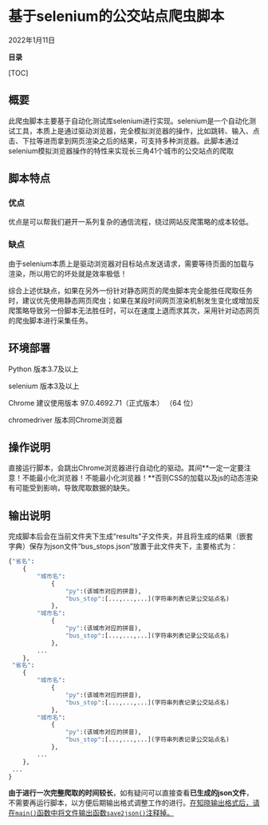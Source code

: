# 基于selenium的公交站点爬虫脚本

2022年1月11日

**目录**

[TOC]

## **概要**

此爬虫脚本主要基于自动化测试库selenium进行实现。selenium是一个自动化测试工具，本质上是通过驱动浏览器，完全模拟浏览器的操作，比如跳转、输入、点击、下拉等进而拿到网页渲染之后的结果，可支持多种浏览器。此脚本通过selenium模拟浏览器操作的特性来实现长三角41个城市的公交站点的爬取

## **脚本特点**

### **优点**

优点是可以帮我们避开一系列复杂的通信流程，绕过网站反爬策略的成本较低。

### **缺点**

由于selenium本质上是驱动浏览器对目标站点发送请求，需要等待页面的加载与渲染，所以用它的坏处就是效率极低！

综合上述优缺点，如果在另外一份针对静态网页的爬虫脚本完全能胜任爬取任务时，建议优先使用静态网页爬虫；如果在某段时间网页渲染机制发生变化或增加反爬策略导致另一份脚本无法胜任时，可以在速度上退而求其次，采用针对动态网页的爬虫脚本进行采集任务。

## 环境部署

Python 版本3.7及以上

selenium 版本3及以上

Chrome 建议使用版本 97.0.4692.71（正式版本） （64 位）

chromedriver 版本同Chrome浏览器

## 操作说明

直接运行脚本，会跳出Chrome浏览器进行自动化的驱动。其间**一定一定要注意！不能最小化浏览器！不能最小化浏览器！**否则CSS的加载以及js的动态渲染有可能受到影响，导致爬取数据的缺失。

## 输出说明

完成脚本后会在当前文件夹下生成“results”子文件夹，并且将生成的结果（嵌套字典）保存为json文件“bus_stops.json”放置于此文件夹下，主要格式为：

```python
{"省名":
	{
        "城市名":
            {
				"py":(该城市对应的拼音),
                "bus_stop":[...,...,...](字符串列表记录公交站点名)
            },
        "城市名":
            {
				"py":(该城市对应的拼音),
                "bus_stop":[...,...,...](字符串列表记录公交站点名)
            },
        ...
    },
 "省名":
	{
        "城市名":
            {
				"py":(该城市对应的拼音),
                "bus_stop":[...,...,...](字符串列表记录公交站点名)
            },
        "城市名":
            {
				"py":(该城市对应的拼音),
                "bus_stop":[...,...,...](字符串列表记录公交站点名)
            },
        ...
    },
 ...
}
```

**由于进行一次完整爬取的时间较长**，如有疑问可以直接查看**已生成的json文件**，不需要再运行脚本，以方便后期输出格式调整工作的进行。<u>在知晓输出格式后，请在`main()`函数中将文件输出函数`save2json()`注释掉。</u>
